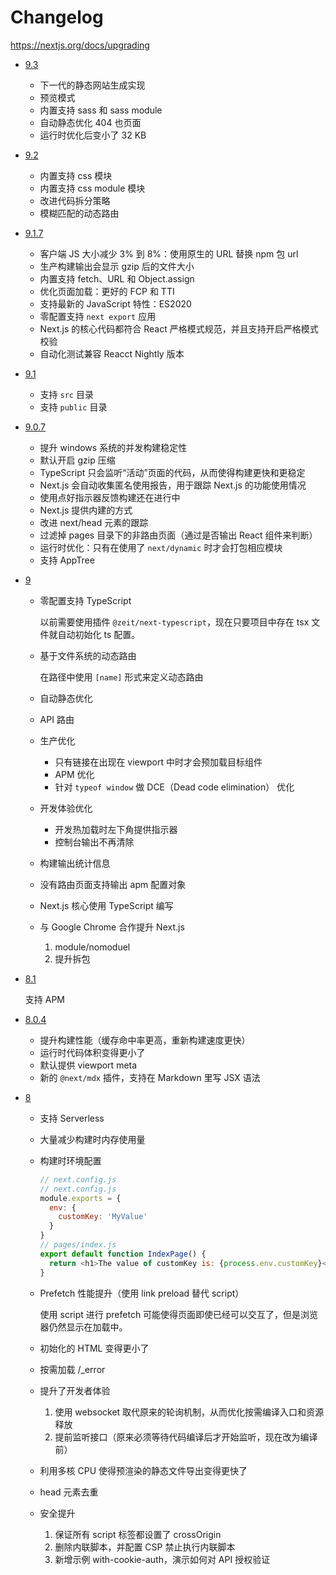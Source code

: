 # Changelog

https://nextjs.org/docs/upgrading

- [9.3](https://nextjs.org/blog/next-9-3)

    - 下一代的静态网站生成实现
    - 预览模式
    - 内置支持 sass 和 sass module
    - 自动静态优化 404 也页面
    - 运行时优化后变小了 32 KB

- [9.2](https://nextjs.org/blog/next-9-2)

    - 内置支持 css 模块
    - 内置支持 css module 模块
    - 改进代码拆分策略
    - 模糊匹配的动态路由

- [9.1.7](https://nextjs.org/blog/next-9-1-7)

    - 客户端 JS 大小减少 3% 到 8%：使用原生的 URL 替换 npm 包 url 
    - 生产构建输出会显示 gzip 后的文件大小
    - 内置支持 fetch、URL 和 Object.assign
    - 优化页面加载：更好的 FCP 和 TTI
    - 支持最新的 JavaScript 特性：ES2020
    - 零配置支持 `next export` 应用
    - Next.js 的核心代码都符合 React 严格模式规范，并且支持开启严格模式校验
    - 自动化测试兼容 Reacct Nightly 版本

- [9.1](https://nextjs.org/blog/next-9-1)

    - 支持 `src` 目录
    - 支持 `public` 目录

- [9.0.7](https://nextjs.org/blog/next-9-0-7)

    - 提升 windows 系统的并发构建稳定性
    - 默认开启 gzip 压缩
    - TypeScript 只会监听“活动”页面的代码，从而使得构建更快和更稳定
    - Next.js 会自动收集匿名使用报告，用于跟踪 Next.js 的功能使用情况
    - 使用点好指示器反馈构建还在进行中
    - Next.js 提供内建的方式
    - 改进 next/head 元素的跟踪
    - 过滤掉 pages 目录下的非路由页面（通过是否输出 React 组件来判断）
    - 运行时优化：只有在使用了 `next/dynamic` 时才会打包相应模块
    - 支持 AppTree

- [9](https://nextjs.org/blog/next-9)

    - 零配置支持 TypeScript

        以前需要使用插件 `@zeit/next-typescript`，现在只要项目中存在 tsx 文件就自动初始化 ts 配置。

    - 基于文件系统的动态路由

        在路径中使用 `[name]` 形式来定义动态路由

    - 自动静态优化
    - API 路由
    - 生产优化

        - 只有链接在出现在 viewport 中时才会预加载目标组件
        - APM 优化
        - 针对 `typeof window` 做 DCE（Dead code elimination） 优化

    - 开发体验优化

        - 开发热加载时左下角提供指示器
        - 控制台输出不再清除

    - 构建输出统计信息
    - 没有路由页面支持输出 apm 配置对象
    - Next.js 核心使用 TypeScript 编写
    - 与 Google Chrome 合作提升 Next.js

        1. module/nomoduel
        2. 提升拆包

- [8.1](https://nextjs.org/blog/next-8-1)

    支持 APM

- [8.0.4](https://nextjs.org/blog/next-8-0-4)

    - 提升构建性能（缓存命中率更高，重新构建速度更快）
    - 运行时代码体积变得更小了
    - 默认提供 viewport meta
    - 新的 `@next/mdx` 插件，支持在 Markdown 里写 JSX 语法

- [8](https://nextjs.org/blog/next-8)

    - 支持 Serverless
    - 大量减少构建时内存使用量
    - 构建时环境配置

        ```js
        // next.config.js
        // next.config.js
        module.exports = {
          env: {
            customKey: 'MyValue'
          }
        }
        // pages/index.js
        export default function IndexPage() {
          return <h1>The value of customKey is: {process.env.customKey}</h1>
        }
        ```

    - Prefetch 性能提升（使用 link preload 替代 script）

        使用 script 进行 prefetch 可能使得页面即使已经可以交互了，但是浏览器仍然显示在加载中。

    - 初始化的 HTML 变得更小了
    - 按需加载 /_error
    - 提升了开发者体验

        1. 使用 websocket 取代原来的轮询机制，从而优化按需编译入口和资源释放
        2. 提前监听接口（原来必须等待代码编译后才开始监听，现在改为编译前）

    - 利用多核 CPU 使得预渲染的静态文件导出变得更快了
    - head 元素去重
    - 安全提升
    
        1. 保证所有 script 标签都设置了 crossOrigin
        2. 删除内联脚本，并配置 CSP 禁止执行内联脚本
        3. 新增示例 with-cookie-auth，演示如何对 API 授权验证

